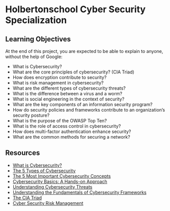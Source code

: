 # Holbertonschool Cyber Security Specialization

## Learning Objectives
At the end of this project, you are expected to be able to explain to anyone, without the help of Google:

* What is Cybersecurity?
* What are the core principles of cybersecurity? (CIA Triad)
* How does encryption contribute to security?
* What is risk management in cybersecurity?
* What are the different types of cybersecurity threats?
* What is the difference between a virus and a worm?
* What is social engineering in the context of security?
* What are the key components of an information security program?
* How do security policies and frameworks contribute to an organization’s security posture?
* What is the purpose of the OWASP Top Ten?
* What is the role of access control in cybersecurity?
* How does multi-factor authentication enhance security?
* What are the common methods for securing a network?

## Resources
- [What is Cybersecurity?](https://www.cisco.com/site/us/en/learn/topics/security/what-is-cybersecurity.html)
- [The 5 Types of Cybersecurity](https://www.officesolutionsit.com.au/blog/five-types-of-cyber-security)
- [The 5 Most Important Cybersecurity Concepts](https://securitymisunderstood.com/5-essential-cybersecurity-concepts-everyone-should-know/)
- [Cybersecurity Basics: A Hands-on Approach](https://www.youtube.com/watch?v=inWWhr5tnEA)
- [Understanding Cybersecurity Threats](https://www.ibm.com/think/topics/cyberthreats-types)
- [Understanding the Fundamentals of Cybersecurity Frameworks](https://securityboulevard.com/2021/05/understanding-the-fundamentals-of-cybersecurity-frameworks/)
- [The CIA Triad](https://www.techtarget.com/whatis/definition/Confidentiality-integrity-and-availability-CIA)
- [Cyber Security Risk Management](https://www.mbccs.com/what-is-cyber-security-risk-management/)
